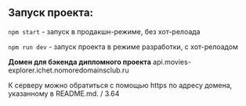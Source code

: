 ## Запуск проекта:

`npm start` - запуск в продакшн-режиме, без хот-релоада

`npm run dev` - запуск проекта в режиме разработки, с хот-релоадом

**Домен для бэкенда дипломного проекта**
api.movies-explorer.ichet.nomoredomainsclub.ru

К серверу можно обратиться с помощью https по адресу домена, указанному в README.md. / 3.64



